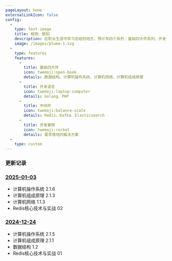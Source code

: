 ```yaml
---
pageLayout: home
externalLinkIcon: false
config:
  -
    type: text-image
    title: 格物、致知
    description: 在职业生涯中学习总结的地方，预计写四个系列：基础四大件系列、开发语言系列、中间件系列、开发案例系列。 
    image: /images/plume-1.svg
  -
    type: features
    features:
      -
        title: 基础四大件
        icon: twemoji:open-book
        details: 数据结构、计算机操作系统、计算机网络、计算机组成原理
      -
        title: 开发语言
        icon: twemoji:laptop-computer
        details: Golang、PHP
      -
        title: 中间件
        icon: twemoji:balance-scale
        details: Redis、Kafka、Elasticsearch
      -
        title: 开发案例
        icon: twemoji:rocket
        details: 需求落地的解决方案
  -
    type: custom
---
```


### 更新记录

### [2025-01-03](https://github.com/xiaobaoword/Blog/commit/030f0b18f67faf6f29492330a64ba5f6dfe56b8a)

- 计算机操作系统 2.1.6
- 计算机组成原理 2.1.3
- 计算机网络 1.1.3
- Redis核心技术与实战 02


### [2024-12-24](https://github.com/xiaobaoword/Blog/commit/030f0b18f67faf6f29492330a64ba5f6dfe56b8a)

- 计算机操作系统 2.1.5
- 计算机组成原理 2.1.1
- 数据结构 1.2
- Redis核心技术与实战 01 

